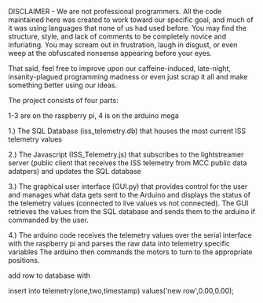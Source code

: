 DISCLAIMER - We are not professional programmers. All the code maintained here was created to work toward our specific goal, and much of it was using languages that none of us had used before. You may find the structure, style, and lack of comments to be completely novice and infuriating. You may scream out in frustration, laugh in disgust, or even weep at the obfuscated nonsense appearing before your eyes. 

That said, feel free to improve upon our caffeine-induced, late-night, insanity-plagued programming madness or even just scrap it all and make something better using our ideas.  


The project consists of four parts:

1-3 are on the raspberry pi, 4 is on the arduino mega

1.) The SQL Database (iss_telemetry.db) that houses the most current ISS telemetry values

2.) The Javascript (ISS_Telemetry.js) that subscribes to the lightstreamer server (public client that receives the ISS telemetry from MCC public data adatpers) and updates the SQL database

3.) The graphical user interface (GUI.py) that provides control for the user and manages what data gets sent to the Arduino and displays the status of the telemetry values (connected to live values vs not connected). The GUI retrieves the values from the SQL database and sends them to the arduino if commanded by the user.

4.) The arduino code receives the telemetry values over the serial interface with the raspberry pi and parses the raw data into telemetry specific variables The arduino then commands the motors to turn to the appropriate positions.  


add row to database with

insert into telemetry(one,two,timestamp) values('new row',0.00,0.00);
